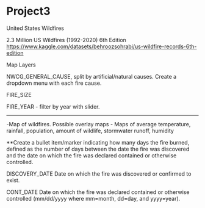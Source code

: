 # Project3 

United States Wildfires

2.3 Million US Wildfires (1992-2020) 6th Edition
https://www.kaggle.com/datasets/behroozsohrabi/us-wildfire-records-6th-edition


Map Layers

NWCG_GENERAL_CAUSE, split by artificial/natural causes. Create a dropdown menu with each fire cause.

FIRE_SIZE

FIRE_YEAR - filter by year with slider.

___________________________________________________________________________________________________

-Map of wildfires. 
	Possible overlay maps - Maps of average temperature, 
			rainfall, 
			population,
			amount of wildlife, 
			stormwater runoff,
			humidity 

**Create a bullet item/marker indicating how many days the fire burned, defined as the number of days between the date the fire was discovered and the date on which the fire was declared contained or otherwise controlled.

DISCOVERY_DATE Date on which the fire was discovered or confirmed to exist.

CONT_DATE Date on which the fire was declared contained or otherwise controlled (mm/dd/yyyy where mm=month, dd=day, and yyyy=year).
